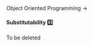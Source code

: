 <link rel="stylesheet" href="{{baseUrl}}/css/textbook.css">

<div class="website-content">

<div id="path">Object Oriented Programming &rarr; </div>

<div id="title">

#### Substitutability :three:

</div>

To be deleted

</div>

<div id="extras">
<div>

</div>
